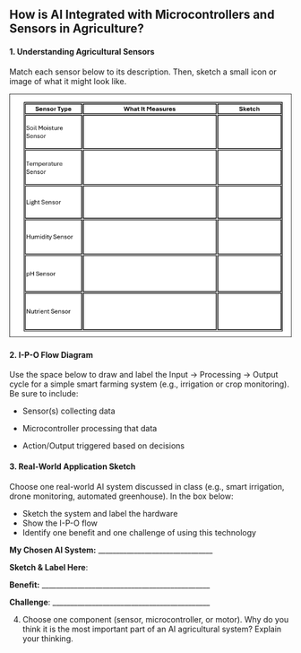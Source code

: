 ## How is AI Integrated with Microcontrollers and Sensors in Agriculture?

#### 1. Understanding Agricultural Sensors
 
Match each sensor below to its description. Then, sketch a small icon or image of what it might look like.

![](../media/ag114.png)

#### 2. I-P-O Flow Diagram

Use the space below to draw and label the Input → Processing → Output cycle for a simple smart farming system (e.g., irrigation or crop monitoring). Be sure to include:

- Sensor(s) collecting data

- Microcontroller processing that data

- Action/Output triggered based on decisions

#### 3. Real-World Application Sketch

Choose one real-world AI system discussed in class (e.g., smart irrigation, drone monitoring, automated greenhouse). In the box below:

- Sketch the system and label the hardware
- Show the I-P-O flow
- Identify one benefit and one challenge of using this technology

**My Chosen AI System:** ________________________________

**Sketch & Label Here**:

**Benefit:** _______________________________________________

**Challenge**: ____________________________________________

4. Choose one component (sensor, microcontroller, or motor). Why do you think it is the most important part of an AI agricultural system? Explain your thinking.

